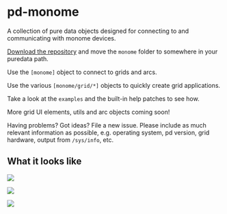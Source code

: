 # pd-monome

A collection of pure data objects designed for connecting to and communicating with monome devices.

[Download the repository](https://github.com/barnabywalters/pd-monome/archive/refs/heads/main.zip) and move the  `monome` folder to somewhere in your puredata path.

Use the `[monome]` object to connect to grids and arcs.

Use the various `[monome/grid/*]` objects to quickly create grid applications.

Take a look at the `examples` and the built-in help patches to see how.

More grid UI elements, utils and arc objects coming soon!

Having problems? Got ideas? File a new issue. Please include as much relevant information as possible, e.g. operating system, pd version, grid hardware, output from `/sys/info`, etc.

## What it looks like

![](https://barnabywalters.github.io/pd-monome/pd-monome-help.png)

![](https://barnabywalters.github.io/pd-monome/pd-monome-grid-ui-demo.jpeg)

![](https://barnabywalters.github.io/pd-monome/pd-monome-grid-ui-demo-patch.png)
